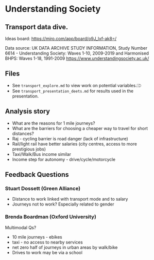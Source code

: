 # Understanding Society

## Transport data dive.

Ideas board: https://miro.com/app/board/o9J_lxf-ak8=/

Data source: UK DATA ARCHIVE STUDY INFORMATION, Study Number 6614 - Understanding Society: Waves 1-10, 2009-2019 and Harmonised BHPS: Waves 1-18, 1991-2009 <https://www.understandingsociety.ac.uk/>


## Files

* See `transport_explore.md` to view work on potential variables.⎄
* See `transport_presentation_deets.md` for results used in the presentation.


## Analysis story

* What are the reasons for 1 mile journeys?
* What are the barriers for choosing a cheaper way to travel for short distances?
* Raj - cycling barrier is road danger (lack of infrastructure)
* Rail/light rail have better salaries (city centres, access to more prestigious jobs)
* Taxi/Walk/Bus income similar
* Income step for autonomy - drive/cycle/motorcycle


## Feedback Questions

### Stuart Dossett (Green Alliance)

* Distance to work linked with transport mode and to salary
* Journeys not to work? Especially related to gender


### Brenda Boardman (Oxford University)

Multimodal Qs?

* 10 mile journeys - ebikes
* taxi - no access to nearby services
* net zero half of journeys in urban areas by walk/bike
* Drives to work may be via a school
